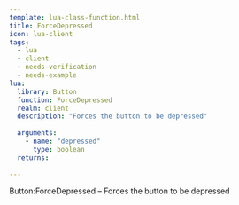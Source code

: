 ```yaml
---
template: lua-class-function.html
title: ForceDepressed
icon: lua-client
tags:
  - lua
  - client
  - needs-verification
  - needs-example
lua:
  library: Button
  function: ForceDepressed
  realm: client
  description: "Forces the button to be depressed"
  
  arguments:
    - name: "depressed"
      type: boolean
  returns:
    
---
```


<div class="lua__search__keywords">
Button:ForceDepressed &#x2013; Forces the button to be depressed
</div>

